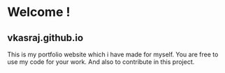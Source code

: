 # Welcome !

## vkasraj.github.io

This is my portfolio website which i have made for myself. You are free to use my code for your work. And also to contribute in this project.
